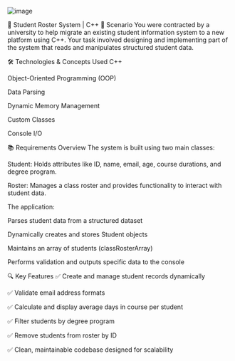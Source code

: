 ![image](https://github.com/user-attachments/assets/170699c1-e850-46a8-a7bb-f1ade7c0d5f5)

🧾 Student Roster System | C++
📌 Scenario
You were contracted by a university to help migrate an existing student information system to a new platform using C++. Your task involved designing and implementing part of the system that reads and manipulates structured student data.

🛠️ Technologies & Concepts Used
C++

Object-Oriented Programming (OOP)

Data Parsing

Dynamic Memory Management

Custom Classes

Console I/O

📚 Requirements Overview
The system is built using two main classes:

Student: Holds attributes like ID, name, email, age, course durations, and degree program.

Roster: Manages a class roster and provides functionality to interact with student data.

The application:

Parses student data from a structured dataset

Dynamically creates and stores Student objects

Maintains an array of students (classRosterArray)

Performs validation and outputs specific data to the console

🔍 Key Features
✅ Create and manage student records dynamically

✅ Validate email address formats

✅ Calculate and display average days in course per student

✅ Filter students by degree program

✅ Remove students from roster by ID

✅ Clean, maintainable codebase designed for scalability
